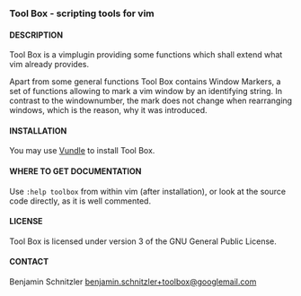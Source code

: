 ### Tool Box - scripting tools for vim

#### DESCRIPTION

Tool Box is a vimplugin providing some functions which shall extend what vim
already provides.

Apart from some general functions Tool Box contains Window Markers, a set of
functions allowing to mark a vim window by an identifying string. In contrast to
the windownumber, the mark does not change when rearranging windows, which is
the reason, why it was introduced.

#### INSTALLATION

You may use [Vundle][1] to install Tool Box.

#### WHERE TO GET DOCUMENTATION

Use `:help toolbox` from within vim (after installation), or look at the source
code directly, as it is well commented.

#### LICENSE

Tool Box is licensed under version 3 of the GNU General Public License.

#### CONTACT

Benjamin Schnitzler <benjamin.schnitzler+toolbox@googlemail.com>

[1]: https://github.com/gmarik/Vundle.vim
